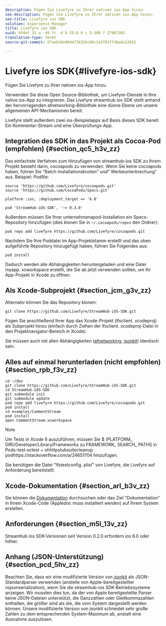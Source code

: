 ```yaml
---
description: Fügen Sie Livefyre zu Ihrer nativen ios-App hinzu.
seo-description: Fügen Sie Livefyre zu Ihrer nativen ios-App hinzu.
seo-title: Livefyre ios SDK
solution: Experience Manager
title: Livefyre ios SDK
uuid: bfdef 31 a -49 fc -4 b 25-b 0 c 5-300 f 27067302
translation-type: tm+mt
source-git-commit: 67aeb3de964473b326c88c3a3f81ff48a6a12652

---
```



# Livefyre ios SDK{#livefyre-ios-sdk}

Fügen Sie Livefyre zu Ihrer nativen ios-App hinzu.

Verwenden Sie diese Open Source-Bibliothek, um Livefyre-Dienste in Ihre native ios-App zu integrieren. Das Livefyre streamhub ios SDK stellt anhand der hervorragenden afnetworking-Bibliothek eine dünne Ebene um unsere allgemeinen API-Mechanismen bereit.

Livefyre stellt außerdem zwei ios-Beispielapps auf Basis dieses SDK bereit: Ein Kommentar-Stream und eine Überprüfungs-App.

## Integration des SDK in das Projekt als Cocoa-Pod (empfohlen) {#section_qc5_h3v_zz}

Das einfachste Verfahren zum Hinzufügen von streamhub-ios SDK zu Ihrem Projekt besteht darin, cocoapods zu verwenden. Wenn Sie keine cocoapods haben, führen Sie &quot;Batch-Installationsknoten&quot; und&quot; Werbeunterbrechung&quot; aus. Beispiel: Podfile:

```
source 'https://github.com/Livefyre/cocoapods.git' 
source 'https://github.com/CocoaPods/Specs.git' 
  
platform :ios, :deployment_target => '6.0' 
  
pod 'StreamHub-iOS-SDK', '~> 0.3.0'
```

Außerdem müssen Sie Ihrer unternehmenapod-Installation ein Specs-Repository hinzufügen (dies klonen Sie in `~/.cocoapods/repos` den Ordner):

```
pod repo add livefyre https://github.com/Livefyre/cocoapods.git
```

Nachdem Sie Ihre Poddatei im App-Projektstamm erstellt und das oben aufgeführte Repository hinzugefügt haben, führen Sie Folgendes aus:

```
pod install
```

Dadurch werden alle Abhängigkeiten heruntergeladen und eine Datei myapp. xcworkspace erstellt, die Sie ab jetzt verwenden sollten, um Ihr App-Projekt in Xcode zu öffnen.

## Als Xcode-Subprojekt {#section_jcm_g3v_zz}

Alternativ können Sie das Repository klonen:

```
git clone https://github.com/Livefyre/StreamHub-iOS-SDK.git 
```

Fügen Sie anschließend Ihrer App das Xcode-Projekt (lfsclient. xcodeproj) als Subprojekt hinzu (einfach durch Ziehen der lfsclient. xcodeproj-Datei in den Projektnavigator-Bereich in Xcode).

Sie müssen auch mit allen Abhängigkeiten ([afnetworking](https://github.com/AFNetworking/AFNetworking), [jsonkit](https://github.com/escherba/JSONKit)) identisch sein.

## Alles auf einmal herunterladen (nicht empfohlen) {#section_rpb_f3v_zz}

```
cd ~/dev 
git clone https://github.com/Livefyre/StreamHub-iOS-SDK.git 
cd StreamHub-iOS-SDK 
git submodule init 
git submodule update 
pod repo add livefyre https://github.com/Livefyre/cocoapods.git 
pod install 
cd examples/CommentStream 
pod install 
open CommentStream.xcworkspace
```

>[!NOTE]
>
>Um Tests in Xcode 6 auszuführen, müssen Sie $ (PLATFORM_ DIR)/Developer/Library/Frameworks zu FRAMEWORK_ SEARCH_ PATHS in Pods-test-xctest + ohhttpstubsuitecleanup podhttps://stackoverflow.com/a/24651704 hinzufügen[](https://stackoverflow.com/a/24651704).

Sie benötigen die Datei &quot;lfstestconfig. plist&quot; von Livefyre, die Livefyre auf Anforderung bereitstellt.

## Xcode-Dokumentation {#section_arl_b3v_zz}

Sie können die [Dokumentation](https://livefyre.github.com/StreamHub-iOS-SDK/) durchsuchen oder das Ziel &quot;Dokumentation&quot; in Ihrem Xcode-Code (Appledoc muss installiert werden) auf Ihrem System erstellen.

## Anforderungen {#section_m5l_13v_zz}

Streamhub ios SDK-Versionen seit Version 0.2.0 erfordern ios 6.0 oder höher.

## Anhang (JSON-Unterstützung) {#section_pcd_5hv_zz}

Beachten Sie, dass wir eine modifizierte Version von [jsonkit](https://github.com/escherba/JSONKit) als JSON-Standardparser verwenden (anstelle von Apple-bereitgestellter nsjsonserialization), wenn Sie die streamhub-ios SDK-Betriebssysteme anzeigen. Wir mussten dies tun, da der von Apple bereitgestellte Parser keine JSON-Dateien unterstützt, die Ganzzahlen oder Gleitkommazahlen enthalten, die größer sind als die, die vom System dargestellt werden können. Unsere modifizierte Version von jsonkit schneidet sehr große Zahlen zu dem entsprechenden System-Maximum ab, anstatt eine Ausnahme auszulösen.
